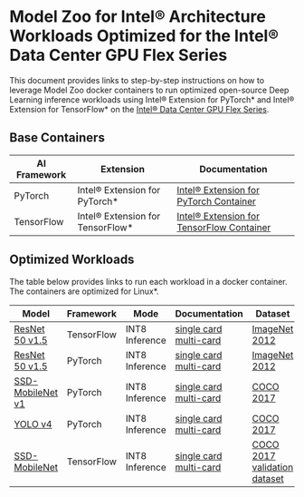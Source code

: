 # Model Zoo for Intel® Architecture Workloads Optimized for the Intel® Data Center GPU Flex Series

This document provides links to step-by-step instructions on how to leverage Model Zoo docker containers to run optimized open-source Deep Learning inference workloads using Intel® Extension for PyTorch* and Intel® Extension for TensorFlow* on the [Intel® Data Center GPU Flex Series](https://www.intel.com/content/www/us/en/products/details/discrete-gpus/data-center-gpu/flex-series.html).

## Base Containers

| AI Framework                 | Extension            | Documentation |
| -----------------------------| ------------- | ----------------- |
| PyTorch | Intel® Extension for PyTorch* | [Intel® Extension for PyTorch Container](https://github.com/IntelAI/models/blob/master/quickstart/ipex-tool-container/gpu/devcatalog.md) |
| TensorFlow | Intel® Extension for TensorFlow* | [Intel® Extension for TensorFlow Container](https://github.com/IntelAI/models/blob/master/quickstart/tf-tool-container/gpu/devcatalog.md)|

## Optimized Workloads

The table below provides links to run each workload in a docker container. The containers are optimized for Linux*. 


| Model                            | Framework                  | Mode  |   Documentation     |  Dataset |
| ----------------------------|     ---------- | ----------| ------------------- | ------------ |
| [ResNet 50 v1.5](https://github.com/tensorflow/models/tree/v2.11.0/official/legacy/image_classification/resnet) | TensorFlow | INT8 Inference| [single card](https://github.com/IntelAI/models/blob/master/quickstart/image_recognition/tensorflow/resnet50v1_5/inference/gpu/DEVCATALOG_FLEX.md)  [multi-card](https://github.com/IntelAI/models/blob/master/quickstart/image_recognition/tensorflow/resnet50v1_5/inference/gpu/DEVCATALOG_MULTI_CARD.md) | [ImageNet 2012](https://github.com/IntelAI/models/tree/master/datasets/imagenet/README.md) |
| [ResNet 50 v1.5](https://arxiv.org/pdf/1512.03385.pdf) | PyTorch | INT8 Inference | [single card ](https://github.com/IntelAI/models/blob/master/quickstart/image_recognition/pytorch/resnet50v1_5/inference/gpu/DEVCATALOG_FLEX.md)  [multi-card](https://github.com/IntelAI/models/blob/master/quickstart/image_recognition/pytorch/resnet50v1_5/inference/gpu/DEVCATALOG_MULTI_CARD.md)| [ImageNet 2012](https://github.com/IntelAI/models/tree/master/datasets/imagenet/README.md) |
| [SSD-MobileNet v1](https://arxiv.org/pdf/1704.04861.pdf) | PyTorch | INT8 Inference | [single card](https://github.com/IntelAI/models/blob/master/quickstart/object_detection/pytorch/ssd-mobilenet/inference/gpu/DEVCATALOG.md) [multi-card](https://github.com/IntelAI/models/blob/master/quickstart/object_detection/pytorch/ssd-mobilenet/inference/gpu/DEVCATALOG_MULTI_CARD.md)| [COCO 2017](https://github.com/IntelAI/models/blob/master/quickstart/object_detection/pytorch/ssd-mobilenet/inference/gpu/README.md#datasets)  |
| [YOLO v4](https://arxiv.org/pdf/1704.04861.pdf) | PyTorch | INT8 Inference |[single card](https://github.com/IntelAI/models/blob/master/quickstart/object_detection/pytorch/yolov4/inference/gpu/DEVCATALOG.md) [multi-card](https://github.com/IntelAI/models/blob/master/quickstart/object_detection/pytorch/yolov4/inference/gpu/DEVCATALOG_MULTI_CARD.md) | [COCO 2017](https://github.com/IntelAI/models/blob/master/quickstart/object_detection/pytorch/ssd-mobilenet/inference/gpu/README.md#datasets) |
| [SSD-MobileNet](https://arxiv.org/pdf/1704.04861.pdf) | TensorFlow | INT8 Inference | [single card](https://github.com/IntelAI/models/blob/master/quickstart/object_detection/tensorflow/ssd-mobilenet/inference/gpu/DEVCATALOG.md) [multi-card](https://github.com/IntelAI/models/blob/master/quickstart/object_detection/tensorflow/ssd-mobilenet/inference/gpu/DEVCATALOG_MULTI_CARD.md)| [COCO 2017 validation dataset](https://github.com/IntelAI/models/tree/master/datasets/coco#download-and-preprocess-the-coco-validation-images) |

